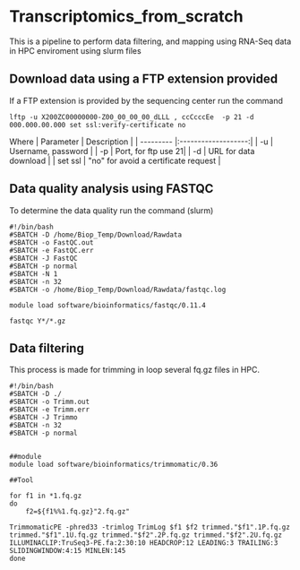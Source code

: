# Transcriptomics_from_scratch
This is a pipeline to perform data filtering, and mapping using RNA-Seq data in HPC enviroment using slurm files

## Download data using a FTP extension provided
If a FTP extension is provided by the sequencing center run the command

``` lftp -u X200ZC00000000-Z00_00_00_00_dLLL , ccCcccEe  -p 21 -d 000.000.00.000 set ssl:verify-certificate no ```

Where
| Parameter |     Description     | 
| --------- |:-------------------:| 
| -u        | Username, password  | 
| -p        | Port, for ftp use 21|
| -d        | URL for data download | 
| set ssl   | "no" for avoid a certificate request |  


## Data quality analysis using FASTQC
To determine the data quality run the command (slurm)

```
#!/bin/bash
#SBATCH -D /home/Biop_Temp/Download/Rawdata
#SBATCH -o FastQC.out
#SBATCH -e FastQC.err
#SBATCH -J FastQC
#SBATCH -p normal
#SBATCH -N 1
#SBATCH -n 32
#SBATCH -o /home/Biop_Temp/Download/Rawdata/fastqc.log

module load software/bioinformatics/fastqc/0.11.4

fastqc Y*/*.gz
```

## Data filtering
This process is made for trimming in loop several fq.gz files in HPC.

```
#!/bin/bash
#SBATCH -D ./
#SBATCH -o Trimm.out
#SBATCH -e Trimm.err
#SBATCH -J Trimmo
#SBATCH -n 32
#SBATCH -p normal


##module
module load software/bioinformatics/trimmomatic/0.36

##Tool

for f1 in *1.fq.gz
do
    f2=${f1%%1.fq.gz}"2.fq.gz"

TrimmomaticPE -phred33 -trimlog TrimLog $f1 $f2 trimmed."$f1".1P.fq.gz trimmed."$f1".1U.fq.gz trimmed."$f2".2P.fq.gz trimmed."$f2".2U.fq.gz ILLUMINACLIP:TruSeq3-PE.fa:2:30:10 HEADCROP:12 LEADING:3 TRAILING:3 SLIDINGWINDOW:4:15 MINLEN:145
done

```




